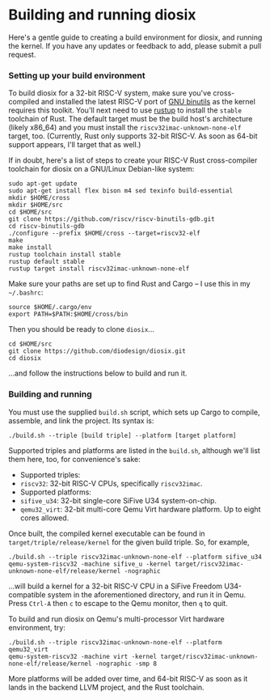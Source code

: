 # Building and running diosix

Here's a gentle guide to creating a build environment for diosix, and running the kernel. If you have any updates
or feedback to add, please submit a pull request.

### Setting up your build environment

To build diosix for a 32-bit RISC-V system, make sure you've cross-compiled and installed the latest RISC-V port of
[GNU binutils](https://github.com/riscv/riscv-binutils-gdb) as the kernel requires this toolkit. You'll next need to
use [rustup](https://rustup.rs/) to install the `stable` toolchain of Rust. The default target must be the build
host's architecture (likely x86_64) and you must install the `riscv32imac-unknown-none-elf` target, too.
(Currently, Rust only supports 32-bit RISC-V. As soon as 64-bit support appears, I'll target that as well.)

If in doubt, here's a list of steps to create your RISC-V Rust cross-compiler toolchain for diosix on a GNU/Linux
Debian-like system:

```
sudo apt-get update
sudo apt-get install flex bison m4 sed texinfo build-essential
mkdir $HOME/cross
mkdir $HOME/src
cd $HOME/src
git clone https://github.com/riscv/riscv-binutils-gdb.git
cd riscv-binutils-gdb
./configure --prefix $HOME/cross --target=riscv32-elf
make
make install
rustup toolchain install stable
rustup default stable
rustup target install riscv32imac-unknown-none-elf
```

Make sure your paths are set up to find Rust and Cargo – I use this in my `~/.bashrc`:

```
source $HOME/.cargo/env
export PATH=$PATH:$HOME/cross/bin
```

Then you should be ready to clone `diosix`...

```
cd $HOME/src
git clone https://github.com/diodesign/diosix.git
cd diosix
```

...and follow the instructions below to build and run it.

### Building and running

You must use the supplied `build.sh` script, which sets up Cargo to compile, assemble, and link the project.
Its syntax is:

`./build.sh --triple [build triple] --platform [target platform]`

Supported triples and platforms are listed in the `build.sh`, although we'll list them here, too,
for convenience's sake:

* Supported triples:
 * `riscv32`: 32-bit RISC-V CPUs, specifically `riscv32imac`.
* Supported platforms:
 * `sifive_u34`: 32-bit single-core SiFive U34 system-on-chip.
 * `qemu32_virt`: 32-bit multi-core Qemu Virt hardware platform. Up to eight cores allowed.

Once built, the compiled kernel executable can be found in `target/triple/release/kernel` for the given
build triple. So, for example,

```
./build.sh --triple riscv32imac-unknown-none-elf --platform sifive_u34
qemu-system-riscv32 -machine sifive_u -kernel target/riscv32imac-unknown-none-elf/release/kernel -nographic
```

...will build a kernel for a 32-bit RISC-V CPU in a SiFive Freedom U34-compatible system in the
aforementioned directory, and run it in Qemu. Press `Ctrl-A` then `c` to escape to the Qemu monitor, then `q` to quit.

To build and run diosix on Qemu's multi-processor Virt hardware environment, try:

```
./build.sh --triple riscv32imac-unknown-none-elf --platform qemu32_virt
qemu-system-riscv32 -machine virt -kernel target/riscv32imac-unknown-none-elf/release/kernel -nographic -smp 8
```

More platforms will be added over time, and 64-bit RISC-V as soon as it lands in the backend LLVM project,
and the Rust toolchain.
